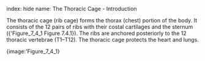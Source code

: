 index: hide
name: The Thoracic Cage - Introduction

The thoracic cage (rib cage) forms the thorax (chest) portion of the body. It consists of the 12 pairs of ribs with their costal cartilages and the sternum ({'Figure_7_4_1 Figure 7.4.1}). The ribs are anchored posteriorly to the 12 thoracic vertebrae (T1–T12). The thoracic cage protects the heart and lungs.


{image:'Figure_7_4_1}
        
